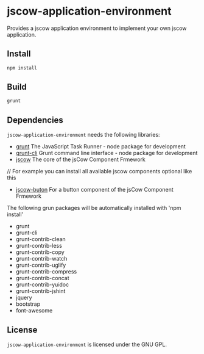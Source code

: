 # jscow-application-environment
Provides a jscow application environment to implement your own jscow application.


## Install

```sh
npm install
```

## Build

```sh
grunt
```

## Dependencies

`jscow-application-environment` needs the following libraries:

* [grunt](https://www.npmjs.com/package/grunt) The JavaScript Task Runner - node package for development
* [grunt-cli](https://www.npmjs.com/package/grunt-cli) Grunt command line interface - node package for development
* [jscow](https://github.com/jsCow/jsCow) The core of the jsCow Component Frmework

// For example you can install all available jscow components optional like this
* [jscow-buton](https://github.com/jsCow/jscow-button) For a button component of the jsCow Component Frmework


The following grun packages will be automatically installed with 'npm install'
* grunt
* grunt-cli
* grunt-contrib-clean
* grunt-contrib-less
* grunt-contrib-copy
* grunt-contrib-watch
* grunt-contrib-uglify
* grunt-contrib-compress
* grunt-contrib-concat
* grunt-contrib-yuidoc
* grunt-contrib-jshint
* jquery
* bootstrap
* font-awesome


## License

`jscow-application-environment` is licensed under the GNU GPL.
